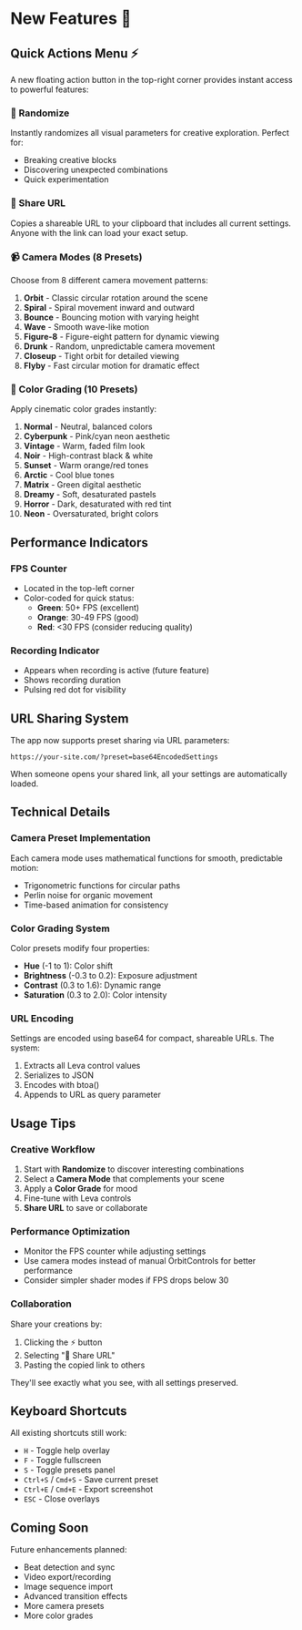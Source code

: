 # New Features 🚀

## Quick Actions Menu ⚡

A new floating action button in the top-right corner provides instant access to powerful features:

### 🎲 Randomize
Instantly randomizes all visual parameters for creative exploration. Perfect for:
- Breaking creative blocks
- Discovering unexpected combinations
- Quick experimentation

### 🔗 Share URL
Copies a shareable URL to your clipboard that includes all current settings. Anyone with the link can load your exact setup.

### 📹 Camera Modes (8 Presets)
Choose from 8 different camera movement patterns:

1. **Orbit** - Classic circular rotation around the scene
2. **Spiral** - Spiral movement inward and outward
3. **Bounce** - Bouncing motion with varying height
4. **Wave** - Smooth wave-like motion
5. **Figure-8** - Figure-eight pattern for dynamic viewing
6. **Drunk** - Random, unpredictable camera movement
7. **Closeup** - Tight orbit for detailed viewing
8. **Flyby** - Fast circular motion for dramatic effect

### 🎨 Color Grading (10 Presets)
Apply cinematic color grades instantly:

1. **Normal** - Neutral, balanced colors
2. **Cyberpunk** - Pink/cyan neon aesthetic
3. **Vintage** - Warm, faded film look
4. **Noir** - High-contrast black & white
5. **Sunset** - Warm orange/red tones
6. **Arctic** - Cool blue tones
7. **Matrix** - Green digital aesthetic
8. **Dreamy** - Soft, desaturated pastels
9. **Horror** - Dark, desaturated with red tint
10. **Neon** - Oversaturated, bright colors

## Performance Indicators

### FPS Counter
- Located in the top-left corner
- Color-coded for quick status:
  - **Green**: 50+ FPS (excellent)
  - **Orange**: 30-49 FPS (good)
  - **Red**: <30 FPS (consider reducing quality)

### Recording Indicator
- Appears when recording is active (future feature)
- Shows recording duration
- Pulsing red dot for visibility

## URL Sharing System

The app now supports preset sharing via URL parameters:

```
https://your-site.com/?preset=base64EncodedSettings
```

When someone opens your shared link, all your settings are automatically loaded.

## Technical Details

### Camera Preset Implementation
Each camera mode uses mathematical functions for smooth, predictable motion:
- Trigonometric functions for circular paths
- Perlin noise for organic movement
- Time-based animation for consistency

### Color Grading System
Color presets modify four properties:
- **Hue** (-1 to 1): Color shift
- **Brightness** (-0.3 to 0.2): Exposure adjustment
- **Contrast** (0.3 to 1.6): Dynamic range
- **Saturation** (0.3 to 2.0): Color intensity

### URL Encoding
Settings are encoded using base64 for compact, shareable URLs. The system:
1. Extracts all Leva control values
2. Serializes to JSON
3. Encodes with btoa()
4. Appends to URL as query parameter

## Usage Tips

### Creative Workflow
1. Start with **Randomize** to discover interesting combinations
2. Select a **Camera Mode** that complements your scene
3. Apply a **Color Grade** for mood
4. Fine-tune with Leva controls
5. **Share URL** to save or collaborate

### Performance Optimization
- Monitor the FPS counter while adjusting settings
- Use camera modes instead of manual OrbitControls for better performance
- Consider simpler shader modes if FPS drops below 30

### Collaboration
Share your creations by:
1. Clicking the ⚡ button
2. Selecting "🔗 Share URL"
3. Pasting the copied link to others

They'll see exactly what you see, with all settings preserved.

## Keyboard Shortcuts

All existing shortcuts still work:
- `H` - Toggle help overlay
- `F` - Toggle fullscreen
- `S` - Toggle presets panel
- `Ctrl+S` / `Cmd+S` - Save current preset
- `Ctrl+E` / `Cmd+E` - Export screenshot
- `ESC` - Close overlays

## Coming Soon

Future enhancements planned:
- Beat detection and sync
- Video export/recording
- Image sequence import
- Advanced transition effects
- More camera presets
- More color grades
